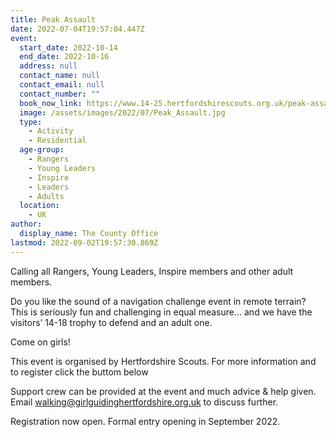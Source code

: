 ```yaml
---
title: Peak Assault
date: 2022-07-04T19:57:04.447Z
event:
  start_date: 2022-10-14
  end_date: 2022-10-16
  address: null
  contact_name: null
  contact_email: null
  contact_number: ""
  book_now_link: https://www.14-25.hertfordshirescouts.org.uk/peak-assault
  image: /assets/images/2022/07/Peak_Assault.jpg
  type:
    - Activity
    - Residential
  age-group:
    - Rangers
    - Young Leaders
    - Inspire
    - Leaders
    - Adults
  location:
    - UK
author:
  display_name: The County Office
lastmod: 2022-09-02T19:57:30.869Z
---
```

Calling all Rangers, Young Leaders, Inspire members and other adult members.

Do you like the sound of a navigation challenge event in remote terrain? This is seriously fun and challenging in equal measure… and we have the visitors’ 14-18 trophy to defend and an adult one.

Come on girls!

This event is organised by Hertfordshire Scouts. For more information and to register click the buttom below  

Support crew can be provided at the event and much advice & help given. Email <walking@girlguidinghertfordshire.org.uk> to discuss further.

Registration now open. Formal entry opening in September 2022.
